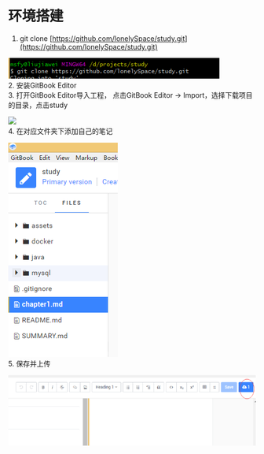 # 环境搭建

1. git clone [https://github.com/lonelySpace/study.git](https://github.com/lonelySpace/study.git)

![](/assets/import.png)  
2. 安装GitBook Editor  
3. 打开GitBook Editor导入工程， 点击GitBook Editor -&gt; Import，选择下载项目的目录，点击study

![](file:///C:\Users\msfy\AppData\Roaming\Tencent\Users\631483285\TIM\WinTemp\RichOle\W[]A]GU46JWN[H{T04ZI0LA.png)  
4. 在对应文件夹下添加自己的笔记

![](/assets/1.png)  
5. 保存并上传

![](/assets/2.png)

